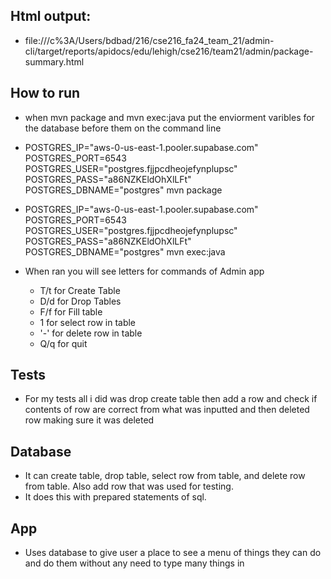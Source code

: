 ## Html output:
- file:///c%3A/Users/bdbad/216/cse216_fa24_team_21/admin-cli/target/reports/apidocs/edu/lehigh/cse216/team21/admin/package-summary.html

## How to run
- when mvn package and mvn exec:java put the enviorment varibles for the database before them on the command line
- POSTGRES_IP="aws-0-us-east-1.pooler.supabase.com" POSTGRES_PORT=6543 POSTGRES_USER="postgres.fjjpcdheojefynplupsc" POSTGRES_PASS="a86NZKEldOhXlLFt" POSTGRES_DBNAME="postgres" mvn package
- POSTGRES_IP="aws-0-us-east-1.pooler.supabase.com" POSTGRES_PORT=6543 POSTGRES_USER="postgres.fjjpcdheojefynplupsc" POSTGRES_PASS="a86NZKEldOhXlLFt" POSTGRES_DBNAME="postgres" mvn exec:java

- When ran you will see letters for commands of Admin app
    - T/t for Create Table
    - D/d for Drop Tables
    - F/f for Fill table
    - 1 for select row in table
    - '-' for delete row in table
    - Q/q for quit

## Tests
- For my tests all i did was drop create table then add a row and check if contents of row are correct from what was inputted and then deleted row making sure it was deleted

## Database
- It can create table, drop table, select row from table, and delete row from table. Also add row that was used for testing. 
- It does this with prepared statements of sql.

## App 
- Uses database to give user a place to see a menu of things they can do and do them without any need to type many things in